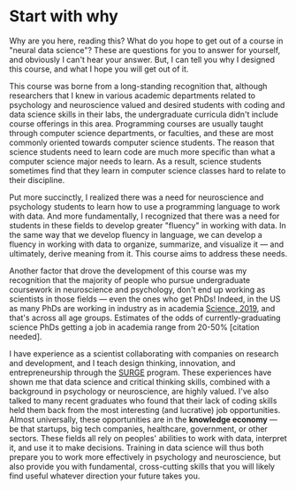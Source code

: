 # Start with why

Why are you here, reading this? What do you hope to get out of a course in "neural data science"? These are questions for you to answer for yourself, and obviously I can't hear your answer. But, I can tell you why I designed this course, and what I hope you will get out of it.

This course was borne from a long-standing recognition that, although researchers that I knew in various academic departments related to psychology and neuroscience valued and desired students with coding and data science skills in their labs, the undergraduate curricula didn't include course offerings in this area. Programming courses are usually taught through computer science departments, or faculties, and these are most commonly oriented towards computer science students. The reason that science students need to learn code are much more specific than what a computer science major needs to learn. As a result, science students sometimes find that they learn in computer science classes hard to relate to their discipline.

Put more succinctly, I realized there was a need for neuroscience and psychology students to learn how to use a programming language to work with data. And more fundamentally, I recognized that there was a need for students in these fields to develop greater "fluency" in working with data. In the same way that we develop fluency in language, we can develop a fluency in working with data to organize, summarize, and visualize it — and ultimately, derive meaning from it. This course aims to address these needs.

Another factor that drove the development of this course was my recognition that the majority of people who pursue undergraduate coursework in neuroscience and psychology, don't end up working as scientists in those fields — even the ones who get PhDs! Indeed, in the US as many PhDs are working in industry as in academia [Science, 2019](https://www.sciencemag.org/careers/2019/03/first-us-private-sector-employs-nearly-many-phds-schools-do), and that's across all age groups. Estimates of the odds of currently-graduating science PhDs getting a job in academia range from 20-50% [citation needed].

I have experience as a scientist collaborating with companies on research and development, and I teach design thinking, innovation, and entrepreneurship through the [SURGE](http://surgeinnovation.ca) program. These experiences have shown me that data science and critical thinking skills, combined with a background in psychology or neuroscience, are highly valued. I've also talked to many recent graduates who found that their lack of coding skills held them back from the most interesting (and lucrative) job opportunities. Almost universally, these opportunities are in the **knowledge economy** — be that startups, big tech companies, healthcare, government, or other sectors. These fields all rely on peoples' abilities to work with data, interpret it, and use it to make decisions. Training in data science will thus both prepare you to work more effectively in psychology and neuroscience, but also provide you with fundamental, cross-cutting skills that you will likely find useful whatever direction your future takes you. 

